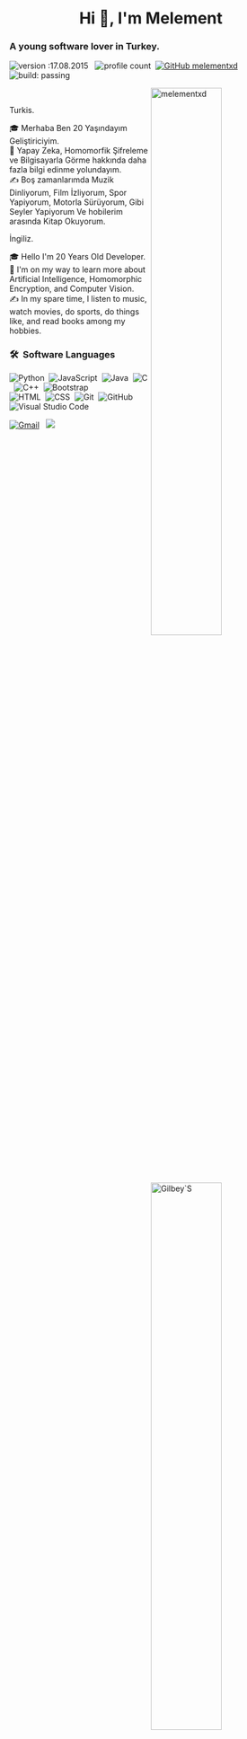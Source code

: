 
<h1 align="center">Hi 👋, I'm Melement</h1>

### A young software lover in Turkey.

![version :17.08.2015](https://img.shields.io/badge/version-17.08.2015-informational) &nbsp;
![profile count](https://komarev.com/ghpvc/?username=Gilbey`S&color=red)&nbsp;
[![GitHub melementxd](https://img.shields.io/github/followers/melementxd?label=follow&style=social)](https://github.com/melementxd)&nbsp;
![build: passing](https://img.shields.io/badge/build-passing-success)


<p><img align="right" width="50%" src="https://github-readme-stats.vercel.app/api/top-langs?username=melementxd&theme=dark&show_icons=true&locale=en&layout=compact" alt="melementxd" /></p>

<p>&nbsp;<img align="right" width="50%" src="https://github-readme-stats.vercel.app/api?username=gilbey`s=dark&show_icons=true&locale=en" alt="Gilbey`S"  ></p>

Turkis.

🎓 Merhaba Ben 20 Yaşındayım Geliştiriciyim.\
🌱 Yapay Zeka, Homomorfik Şifreleme ve Bilgisayarla Görme hakkında daha fazla bilgi edinme yolundayım.\
✍️ Boş zamanlarımda Muzik Dinliyorum, Film İzliyorum, Spor Yapiyorum, Motorla Sürüyorum, Gibi Seyler Yapiyorum Ve hobilerim arasında Kitap Okuyorum.

İngiliz.

🎓 Hello I'm 20 Years Old Developer.\
🌱 I'm on my way to learn more about Artificial Intelligence, Homomorphic Encryption, and Computer Vision.\
✍️ In my spare time, I listen to music, watch movies, do sports, do things like, and read books among my hobbies.


### 🛠 &nbsp;Software Languages
![Python](https://img.shields.io/badge/-Python-05122A?style=flat&logo=python)&nbsp;
![JavaScript](https://img.shields.io/badge/-JavaScript-05122A?style=flat&logo=javascript)&nbsp;
![Java](https://img.shields.io/badge/-Java-05122A?style=flat&logo=Java&logoColor=FFA518)&nbsp;
![C](https://img.shields.io/badge/-C-05122A?style=flat&logo=C&logoColor=A8B9CC)&nbsp;
![C++](https://img.shields.io/badge/-C++-05122A?style=flat&logo=C%2B%2B&logoColor=00599C)&nbsp;
![Bootstrap](https://img.shields.io/badge/-Bootstrap-05122A?style=flat&logo=bootstrap&logoColor=563D7C)\
![HTML](https://img.shields.io/badge/-HTML-05122A?style=flat&logo=HTML5)&nbsp;
![CSS](https://img.shields.io/badge/-CSS-05122A?style=flat&logo=CSS3&logoColor=1572B6)&nbsp;
![Git](https://img.shields.io/badge/-Git-05122A?style=flat&logo=git)&nbsp;
![GitHub](https://img.shields.io/badge/-GitHub-05122A?style=flat&logo=github)&nbsp;
![Visual Studio Code](https://img.shields.io/badge/-Visual%20Studio%20Code-05122A?style=flat&logo=visual-studio-code&logoColor=007ACC)&nbsp;



<a href="https://discord.com/users/702164601697206384"><img alt="Gmail" src="https://img.shields.io/badge/Discord-2f3236?style=flat&logo=discord&logoColor=blue" /></a> &nbsp;
<a href="https://www.instagram.com/gecenin.karanlii/"><img src="https://img.shields.io/badge/@gecenin.karanlii-E4405F?style=flat&logo=Instagram&logoColor=white"/></a> &nbsp;
